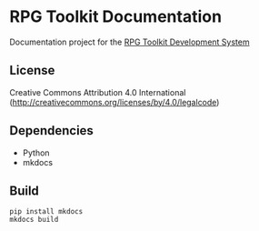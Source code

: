 # RPG Toolkit Documentation

Documentation project for the [RPG Toolkit Development System](https://www.rpgtoolkit.net)

## License

Creative Commons Attribution 4.0 International
(http://creativecommons.org/licenses/by/4.0/legalcode)

## Dependencies

- Python
- mkdocs

## Build

```
pip install mkdocs
mkdocs build
```
